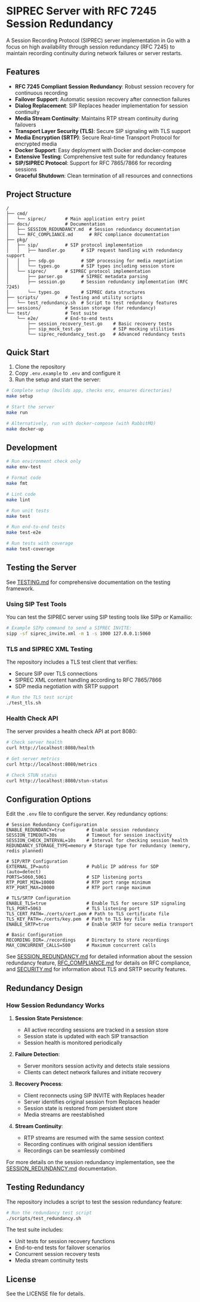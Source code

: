 # SIPREC Server with RFC 7245 Session Redundancy

A Session Recording Protocol (SIPREC) server implementation in Go with a focus on high availability through session redundancy (RFC 7245) to maintain recording continuity during network failures or server restarts.

## Features

- **RFC 7245 Compliant Session Redundancy**: Robust session recovery for continuous recording
- **Failover Support**: Automatic session recovery after connection failures
- **Dialog Replacement**: SIP Replaces header implementation for session continuity
- **Media Stream Continuity**: Maintains RTP stream continuity during failovers
- **Transport Layer Security (TLS)**: Secure SIP signaling with TLS support
- **Media Encryption (SRTP)**: Secure Real-time Transport Protocol for encrypted media
- **Docker Support**: Easy deployment with Docker and docker-compose
- **Extensive Testing**: Comprehensive test suite for redundancy features
- **SIP/SIPREC Protocol**: Support for RFC 7865/7866 for recording sessions
- **Graceful Shutdown**: Clean termination of all resources and connections

## Project Structure

```
/
├── cmd/
│   └── siprec/       # Main application entry point
├── docs/             # Documentation
│   ├── SESSION_REDUNDANCY.md  # Session redundancy documentation
│   └── RFC_COMPLIANCE.md      # RFC compliance documentation
├── pkg/
│   ├── sip/          # SIP protocol implementation
│   │   ├── handler.go      # SIP request handling with redundancy support
│   │   ├── sdp.go          # SDP processing for media negotiation
│   │   └── types.go        # SIP types including session store
│   └── siprec/       # SIPREC protocol implementation
│       ├── parser.go       # SIPREC metadata parsing
│       ├── session.go      # Session redundancy implementation (RFC 7245)
│       └── types.go        # SIPREC data structures
├── scripts/          # Testing and utility scripts
│   └── test_redundancy.sh  # Script to test redundancy features
├── sessions/         # Session storage (for redundancy)
└── test/             # Test suite
    └── e2e/          # End-to-end tests
        ├── session_recovery_test.go    # Basic recovery tests
        ├── sip_mock_test.go            # SIP mocking utilities
        └── siprec_redundancy_test.go   # Advanced redundancy tests
```

## Quick Start

1. Clone the repository
2. Copy `.env.example` to `.env` and configure it
3. Run the setup and start the server:

```bash
# Complete setup (builds app, checks env, ensures directories)
make setup

# Start the server
make run

# Alternatively, run with docker-compose (with RabbitMQ)
make docker-up
```

## Development

```bash
# Run environment check only
make env-test

# Format code
make fmt

# Lint code
make lint

# Run unit tests
make test

# Run end-to-end tests
make test-e2e

# Run tests with coverage
make test-coverage
```

## Testing the Server

See [TESTING.md](./TESTING.md) for comprehensive documentation on the testing framework.

### Using SIP Test Tools

You can test the SIPREC server using SIP testing tools like SIPp or Kamailio:

```bash
# Example SIPp command to send a SIPREC INVITE:
sipp -sf siprec_invite.xml -m 1 -s 1000 127.0.0.1:5060
```

### TLS and SIPREC XML Testing

The repository includes a TLS test client that verifies:
- Secure SIP over TLS connections
- SIPREC XML content handling according to RFC 7865/7866
- SDP media negotiation with SRTP support

```bash
# Run the TLS test script
./test_tls.sh
```

### Health Check API

The server provides a health check API at port 8080:

```bash
# Check server health
curl http://localhost:8080/health

# Get server metrics
curl http://localhost:8080/metrics

# Check STUN status
curl http://localhost:8080/stun-status
```

## Configuration Options

Edit the `.env` file to configure the server. Key redundancy options:

```properties
# Session Redundancy Configuration
ENABLE_REDUNDANCY=true        # Enable session redundancy
SESSION_TIMEOUT=30s           # Timeout for session inactivity
SESSION_CHECK_INTERVAL=10s    # Interval for checking session health
REDUNDANCY_STORAGE_TYPE=memory # Storage type for redundancy (memory, redis planned)

# SIP/RTP Configuration
EXTERNAL_IP=auto              # Public IP address for SDP (auto=detect)
PORTS=5060,5061               # SIP listening ports
RTP_PORT_MIN=10000            # RTP port range minimum
RTP_PORT_MAX=20000            # RTP port range maximum

# TLS/SRTP Configuration
ENABLE_TLS=true               # Enable TLS for secure SIP signaling
TLS_PORT=5063                 # TLS listening port
TLS_CERT_PATH=./certs/cert.pem # Path to TLS certificate file
TLS_KEY_PATH=./certs/key.pem  # Path to TLS key file
ENABLE_SRTP=true              # Enable SRTP for secure media transport

# Basic Configuration
RECORDING_DIR=./recordings    # Directory to store recordings
MAX_CONCURRENT_CALLS=500      # Maximum concurrent calls
```

See [SESSION_REDUNDANCY.md](./docs/SESSION_REDUNDANCY.md) for detailed information about the session redundancy feature, [RFC_COMPLIANCE.md](./docs/RFC_COMPLIANCE.md) for details on RFC compliance, and [SECURITY.md](./docs/SECURITY.md) for information about TLS and SRTP security features.

## Redundancy Design

### How Session Redundancy Works

1. **Session State Persistence**:
   - All active recording sessions are tracked in a session store
   - Session state is updated with each SIP transaction
   - Session health is monitored periodically

2. **Failure Detection**:
   - Server monitors session activity and detects stale sessions
   - Clients can detect network failures and initiate recovery

3. **Recovery Process**:
   - Client reconnects using SIP INVITE with Replaces header
   - Server identifies original session from Replaces header
   - Session state is restored from persistent store
   - Media streams are reestablished

4. **Stream Continuity**:
   - RTP streams are resumed with the same session context
   - Recording continues with original session identifiers
   - Recordings can be seamlessly combined

For more details on the session redundancy implementation, see the [SESSION_REDUNDANCY.md](./docs/SESSION_REDUNDANCY.md) documentation.

## Testing Redundancy

The repository includes a script to test the session redundancy feature:

```bash
# Run the redundancy test script
./scripts/test_redundancy.sh
```

The test suite includes:
- Unit tests for session recovery functions
- End-to-end tests for failover scenarios
- Concurrent session recovery tests
- Media stream continuity tests

## License

See the LICENSE file for details.